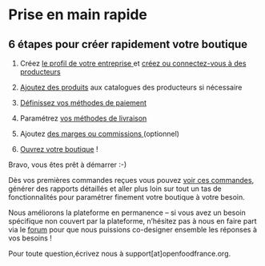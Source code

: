 # Prise en main rapide

## 6 étapes pour créer rapidement votre boutique

1. Créez [le profil de votre entreprise ](fonctionnalites-standards/inscription-et-creation-de-profil.md)et [créez ou connectez-vous à des producteurs](https://ofnuserguidefr.gitbook.io/guide-utilisateur-open-food-france/~/edit/drafts/-LOtMICqIq41taZzMEt4/fonctionnalites-standards/votre-profil/creez-ou-connectez-vos-producteurs)

2. [Ajoutez des produits](fonctionnalites-standards/produits-1/produits.md) aux catalogues des producteurs si nécessaire

3. [Définissez vos méthodes de paiement](fonctionnalites-standards/mise-en-place-dune-boutique/methodes-de-paiements.md)

4. Paramétrez [vos méthodes de livraison](fonctionnalites-standards/mise-en-place-dune-boutique/types-de-livraisons.md)

5. Ajoutez [des marges ou commissions ](fonctionnalites-standards/mise-en-place-dune-boutique/frais-et-taxes.md)\(optionnel\)

6. [Ouvrez votre boutique](fonctionnalites-standards/mise-en-place-dune-boutique/cycle-de-vente-pour-les-hub.md) !  


Bravo, vous êtes prêt à démarrer :-\)  


Dès vos premières commandes reçues vous pouvez [voir ces commandes](fonctionnalites-standards/commandes/visualisation-des-commandes.md), générer des rapports détaillés et aller plus loin sur tout un tas de fonctionnalités pour paramétrer finement votre boutique à votre besoin.

Nous améliorons la plateforme en permanence – si vous avez un besoin spécifique non couvert par la plateforme, n’hésitez pas à nous en faire part via le [forum](https://forums.openfoodfrance.org/c/utilisationplateforme/nouvelle-fonctionnalite) pour que nous puissions co-designer ensemble les réponses à vos besoins !  


Pour toute question,écrivez nous à support\[at\]openfoodfrance.org.

